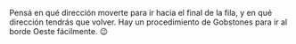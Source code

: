 Pensá en qué dirección moverte para ir hacia el final de la fila, y en qué dirección tendrás que volver. Hay un procedimiento de Gobstones para ir al borde Oeste fácilmente. :wink: